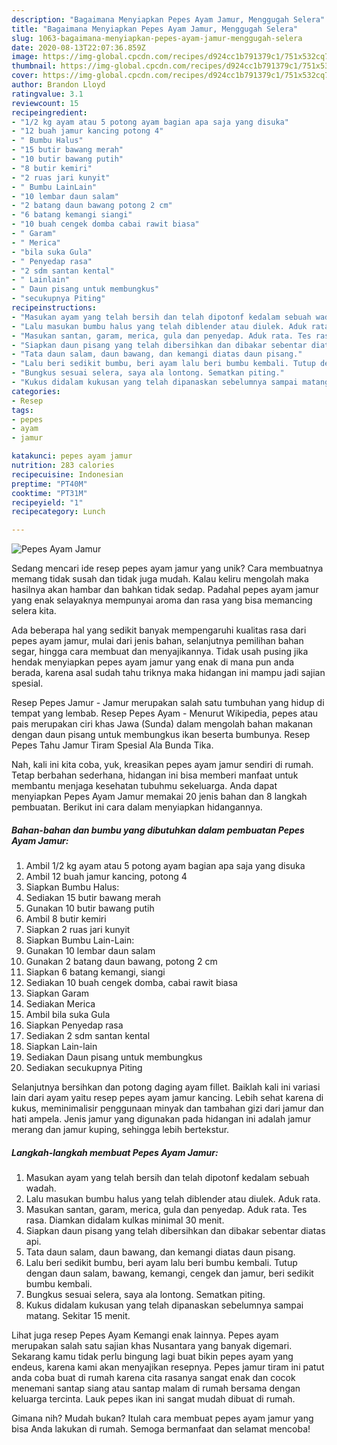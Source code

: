 ```yaml
---
description: "Bagaimana Menyiapkan Pepes Ayam Jamur, Menggugah Selera"
title: "Bagaimana Menyiapkan Pepes Ayam Jamur, Menggugah Selera"
slug: 1063-bagaimana-menyiapkan-pepes-ayam-jamur-menggugah-selera
date: 2020-08-13T22:07:36.859Z
image: https://img-global.cpcdn.com/recipes/d924cc1b791379c1/751x532cq70/pepes-ayam-jamur-foto-resep-utama.jpg
thumbnail: https://img-global.cpcdn.com/recipes/d924cc1b791379c1/751x532cq70/pepes-ayam-jamur-foto-resep-utama.jpg
cover: https://img-global.cpcdn.com/recipes/d924cc1b791379c1/751x532cq70/pepes-ayam-jamur-foto-resep-utama.jpg
author: Brandon Lloyd
ratingvalue: 3.1
reviewcount: 15
recipeingredient:
- "1/2 kg ayam atau 5 potong ayam bagian apa saja yang disuka"
- "12 buah jamur kancing potong 4"
- " Bumbu Halus"
- "15 butir bawang merah"
- "10 butir bawang putih"
- "8 butir kemiri"
- "2 ruas jari kunyit"
- " Bumbu LainLain"
- "10 lembar daun salam"
- "2 batang daun bawang potong 2 cm"
- "6 batang kemangi siangi"
- "10 buah cengek domba cabai rawit biasa"
- " Garam"
- " Merica"
- "bila suka Gula"
- " Penyedap rasa"
- "2 sdm santan kental"
- " Lainlain"
- " Daun pisang untuk membungkus"
- "secukupnya Piting"
recipeinstructions:
- "Masukan ayam yang telah bersih dan telah dipotonf kedalam sebuah wadah."
- "Lalu masukan bumbu halus yang telah diblender atau diulek. Aduk rata."
- "Masukan santan, garam, merica, gula dan penyedap. Aduk rata. Tes rasa. Diamkan didalam kulkas minimal 30 menit."
- "Siapkan daun pisang yang telah dibersihkan dan dibakar sebentar diatas api."
- "Tata daun salam, daun bawang, dan kemangi diatas daun pisang."
- "Lalu beri sedikit bumbu, beri ayam lalu beri bumbu kembali. Tutup dengan daun salam, bawang, kemangi, cengek dan jamur, beri sedikit bumbu kembali."
- "Bungkus sesuai selera, saya ala lontong. Sematkan piting."
- "Kukus didalam kukusan yang telah dipanaskan sebelumnya sampai matang. Sekitar 15 menit."
categories:
- Resep
tags:
- pepes
- ayam
- jamur

katakunci: pepes ayam jamur 
nutrition: 283 calories
recipecuisine: Indonesian
preptime: "PT40M"
cooktime: "PT31M"
recipeyield: "1"
recipecategory: Lunch

---
```



![Pepes Ayam Jamur](https://img-global.cpcdn.com/recipes/d924cc1b791379c1/751x532cq70/pepes-ayam-jamur-foto-resep-utama.jpg)

Sedang mencari ide resep pepes ayam jamur yang unik? Cara membuatnya memang tidak susah dan tidak juga mudah. Kalau keliru mengolah maka hasilnya akan hambar dan bahkan tidak sedap. Padahal pepes ayam jamur yang enak selayaknya mempunyai aroma dan rasa yang bisa memancing selera kita.

Ada beberapa hal yang sedikit banyak mempengaruhi kualitas rasa dari pepes ayam jamur, mulai dari jenis bahan, selanjutnya pemilihan bahan segar, hingga cara membuat dan menyajikannya. Tidak usah pusing jika hendak menyiapkan pepes ayam jamur yang enak di mana pun anda berada, karena asal sudah tahu triknya maka hidangan ini mampu jadi sajian spesial.

Resep Pepes Jamur - Jamur merupakan salah satu tumbuhan yang hidup di tempat yang lembab. Resep Pepes Ayam - Menurut Wikipedia, pepes atau pais merupakan ciri khas Jawa (Sunda) dalam mengolah bahan makanan dengan daun pisang untuk membungkus ikan beserta bumbunya. Resep Pepes Tahu Jamur Tiram Spesial Ala Bunda Tika.


Nah, kali ini kita coba, yuk, kreasikan pepes ayam jamur sendiri di rumah. Tetap berbahan sederhana, hidangan ini bisa memberi manfaat untuk membantu menjaga kesehatan tubuhmu sekeluarga. Anda dapat menyiapkan Pepes Ayam Jamur memakai 20 jenis bahan dan 8 langkah pembuatan. Berikut ini cara dalam menyiapkan hidangannya.

<!--inarticleads1-->

##### Bahan-bahan dan bumbu yang dibutuhkan dalam pembuatan Pepes Ayam Jamur:

1. Ambil 1/2 kg ayam atau 5 potong ayam bagian apa saja yang disuka
1. Ambil 12 buah jamur kancing, potong 4
1. Siapkan  Bumbu Halus:
1. Sediakan 15 butir bawang merah
1. Gunakan 10 butir bawang putih
1. Ambil 8 butir kemiri
1. Siapkan 2 ruas jari kunyit
1. Siapkan  Bumbu Lain-Lain:
1. Gunakan 10 lembar daun salam
1. Gunakan 2 batang daun bawang, potong 2 cm
1. Siapkan 6 batang kemangi, siangi
1. Sediakan 10 buah cengek domba, cabai rawit biasa
1. Siapkan  Garam
1. Sediakan  Merica
1. Ambil bila suka Gula
1. Siapkan  Penyedap rasa
1. Sediakan 2 sdm santan kental
1. Siapkan  Lain-lain
1. Sediakan  Daun pisang untuk membungkus
1. Sediakan secukupnya Piting


Selanjutnya bersihkan dan potong daging ayam fillet. Baiklah kali ini variasi lain dari ayam yaitu resep pepes ayam jamur kancing. Lebih sehat karena di kukus, meminimalisir penggunaan minyak dan tambahan gizi dari jamur dan hati ampela. Jenis jamur yang digunakan pada hidangan ini adalah jamur merang dan jamur kuping, sehingga lebih bertekstur. 

<!--inarticleads2-->

##### Langkah-langkah membuat Pepes Ayam Jamur:

1. Masukan ayam yang telah bersih dan telah dipotonf kedalam sebuah wadah.
1. Lalu masukan bumbu halus yang telah diblender atau diulek. Aduk rata.
1. Masukan santan, garam, merica, gula dan penyedap. Aduk rata. Tes rasa. Diamkan didalam kulkas minimal 30 menit.
1. Siapkan daun pisang yang telah dibersihkan dan dibakar sebentar diatas api.
1. Tata daun salam, daun bawang, dan kemangi diatas daun pisang.
1. Lalu beri sedikit bumbu, beri ayam lalu beri bumbu kembali. Tutup dengan daun salam, bawang, kemangi, cengek dan jamur, beri sedikit bumbu kembali.
1. Bungkus sesuai selera, saya ala lontong. Sematkan piting.
1. Kukus didalam kukusan yang telah dipanaskan sebelumnya sampai matang. Sekitar 15 menit.


Lihat juga resep Pepes Ayam Kemangi enak lainnya. Pepes ayam merupakan salah satu sajian khas Nusantara yang banyak digemari. Sekarang kamu tidak perlu bingung lagi buat bikin pepes ayam yang endeus, karena kami akan menyajikan resepnya. Pepes jamur tiram ini patut anda coba buat di rumah karena cita rasanya sangat enak dan cocok menemani santap siang atau santap malam di rumah bersama dengan keluarga tercinta. Lauk pepes ikan ini sangat mudah dibuat di rumah. 

Gimana nih? Mudah bukan? Itulah cara membuat pepes ayam jamur yang bisa Anda lakukan di rumah. Semoga bermanfaat dan selamat mencoba!
